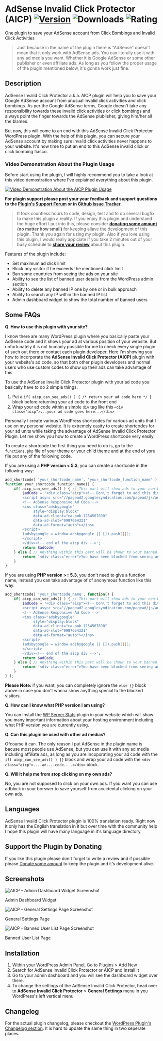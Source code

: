 # AdSense Invalid Click Protector (AICP) [![Version](https://img.shields.io/wordpress/plugin/v/ad-invalid-click-protector.svg?style=flat-square)](https://wordpress.org/plugins/ad-invalid-click-protector/) ![Downloads](https://img.shields.io/wordpress/plugin/dt/ad-invalid-click-protector.svg?style=flat-square) ![Rating](https://img.shields.io/wordpress/plugin/r/ad-invalid-click-protector.svg?style=flat-square)
One plugin to save your AdSense account from Click Bombings and Invalid Click Activities

> Just because in the name of the plugin there is "AdSense" doesn't mean that it only work with AdSense ads. You can literally use it with any ad media you want. Whether it is Google AdSense or some other publisher or even affiliate ads. As long as you follow the proper usage of the plugin mentioned below, it's gonna work just fine.

## Description

AdSense Invalid Click Protector a.k.a. AICP plugin will help you to save your Google AdSense account from unusual invalid click activities and click bombings. As per the Google AdSense terms, Google doesn't take any responsibility towards these invalid click activities or click bombings and always point the finger towards the AdSense plublisher, giving him/her all the blames.

But now, this will come to an end with this AdSense Invalid Click Protector WordPress plugin. With the help of this plugin, you can secure your AdSense account by making sure invalid click activities never happens to your website. It's now time to put an end to this AdSense invalid click or click bombing fiasco.

### Video Demonstration About the Plugin Usage

Before start using the plugin, I will highly recommend you to take a look at this video demostration where I've explained everything about this plugin.

[![Video Demonstration About the AICP Plugin Usage](https://i.imgur.com/gF30D7s.jpg)](https://www.youtube.com/watch?v=kKFrhtjjvzM?rel=0)

**For plugin support please post your your feedback and support questions to the [Plugin's Support Forum](https://wordpress.org/support/plugin/ad-invalid-click-protector) or in [Github Issue Tracker](https://github.com/isaumya/adsense-invalid-click-protector/issues).**

> It took countless hours to code, design, test and to do several bugfix to make this plugin a reality. If you enjoy this plugin and understand the huge effort I put into this, please consider **[donating some amount](https://goo.gl/6qrufe) (no matter how small)** for keeping aliave the development of this plugin. Thank you again for using my plugin. Also if you love using this plugin, I would really appiciate if you take 2 minutes out of your busy schedule to **[share your review](https://wordpress.org/support/plugin/ad-invalid-click-protector/reviews/)** about this plugin.

Features of the plugin include:

* Set maximum ad click limit
* Block any visitor if he exceeds the mentioned click limit
* Ban some countries from seeing the ads on your site
* Ability to see the list of banned user details from the WordPress admin section
* Ability to delete any banned IP one by one or in bulk approach
* Ability to search any IP within the banned IP list
* Admin dashboard widget to show the total number of banned users

## Some FAQs

**Q. How to use this plugin with your site?**

I know there are many WordPress plugin where you basically paste your AdSense code and it shows your ad at various position of your website. But unfortunately it is not humanly possible for me to check every single plugin of such out there or contact each plugin developer. Here I'm showing you how to incorporate the **AdSense Invalid Click Protector (AICP)** plugin with your website's ad code, so that both other plugin developers and normal users who use custom codes to show up their ads can take advantage of this.

To use the AdSense Invalid Click Protector plugin with your ad code you basically have to do 2 simple things.

1. Put a `if( aicp_can_see_ads() ) { /* return your ad code here */ }` block before returning your ad code to the front end
2. Wrap your ad code within a simple `div` tag like this `<div class="aicp">...your ad code goes here...</div>`

Personally I create various WordPress shortcodes for various ad units that I use on my personal website. It is extremely easity to create shortcodes for your ad units while taking the advantage of AdSense Invalid Click Protector Plugin. Let me show you how to create a WordPress shortcode very easily.

To create a shortcode the first thing you need to do is, go to the `functions.php` file of your theme or your child theme and at the end of yoru file put any of the following code.

If you are using a **PHP version < 5.3**, you can create a shortcode in the following way:

```php
add_shortcode( 'your_shortcode_name', 'your_shortcode_function_name' );
function your_shortcode_function_name() {
	if( aicp_can_see_ads() ) { // This part will show ads to your non-banned visitors
        $adCode = '<div class="aicp"><!-- Don\'t forget to add this div with aicp class -->
        <script async src="//pagead2.googlesyndication.com/pagead/js/adsbygoogle.js"></script>
        <!-- AdSense Responsive Ad Code -->
        <ins class="adsbygoogle"
             style="display:block"
             data-ad-client="ca-pub-1234567890"
             data-ad-slot="0987654321"
             data-ad-format="auto"></ins>
        <script>
        (adsbygoogle = window.adsbygoogle || []).push({});
        </script>
        </div><!-- end of the aicp div -->';
        return $adCode;
    } else { // Anything within this part will be shown to your banned visitors or to the blocked country visitors
        return '<div class="error">You have been blocked from seeing ads.</div>';
    }
}
```

If you are using **PHP version >= 5.3**, you don't need to give a function name, instead you can take advantage of of anonymous function like this way:

```php
add_shortcode( 'your_shortcode_name', function() {
	if( aicp_can_see_ads() ) { // This part will show ads to your non-banned visitors
        $adCode = '<div class="aicp"><!-- Don\'t forget to add this div with aicp class -->
        <script async src="//pagead2.googlesyndication.com/pagead/js/adsbygoogle.js"></script>
        <!-- AdSense Responsive Ad Code -->
        <ins class="adsbygoogle"
             style="display:block"
             data-ad-client="ca-pub-1234567890"
             data-ad-slot="0987654321"
             data-ad-format="auto"></ins>
        <script>
        (adsbygoogle = window.adsbygoogle || []).push({});
        </script>
        </div><!-- end of the aicp div -->';
        return $adCode;
    } else { // Anything within this part will be shown to your banned visitors or to the blocked country visitors
        return '<div class="error">You have been blocked from seeing ads.</div>';
    }
} );
```

**Please Note:** if you want, you can completely ignore the `else {}` block above in case you don't wanna show anything special to the blocked visitors.

**Q. How can I know what PHP version I am using?**

You can install the [WP Server Stats](https://wordpress.org/plugins/wp-server-stats/) plugin in your website which will show you many important information about your hosting environment including what PHP version you are currently using.

**Q. Can this plugin be used with other ad medias?**

Ofcourse it can. The only reason I put AdSense in the plugin name is bacuse most people use AdSense, but you can use it with any ad media including affiliate ads, as long as you are incoporating your ad code with the `if( aicp_can_see_ads() ) {}` block and wrap your ad code with the `<div class="aicp">....ad....code....</div>` block.

**Q. Will it help me from stop clicking on my own ads?**

No, you are not supposed to click on your own ads. If you want you can use adblock in your borswer to save yourself from accidental clicking on your own ads. 

## Languages

AdSense Invalid Click Protector plugin is 100% translation ready. Right now it only has the English translation in it but over time with the community help I hope this plugin will have many language in it's language directory.

## Support the Plugin by Donating

If you like this plugin please don't forget to write a review and if possible please [Donate some amount](http://donate.isaumya.com/) to keep the plugin and it's development alive.

## Screenshots

![AICP - Admin Dashboard Widget Screenshot](https://i.imgur.com/xibThJ2.jpg)

Admin Dashboard Widget

![AICP - General Settings Page Screenshot](https://i.imgur.com/gZqEsNK.jpg)

General Settings Page

![AICP - Banned User List Page Screenshot](https://i.imgur.com/Qtq9OwB.jpg)

Banned User List Page

## Installation

1. Within your WordPress Admin Panel, Go to Plugins > Add New
2. Search for AdSense Invalid Click Protector or AICP and Install it
3. Go to your admin dashboard and you will see the dashboard widget over there.
4. To change the settings of the AdSense Invalid Click Protector, head over to **AdSense Invalid Click Protector** > **General Settings** menu in you WordPress's left vertical menu

## Changelog
For the actual plugin changelog, please checkout the [WordPress Plugin's Changelog section](https://wordpress.org/plugins/ad-invalid-click-protector/changelog/). It is hard to update the same thing in two seperate places.
